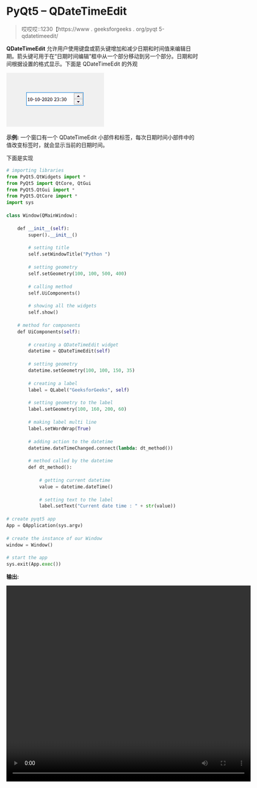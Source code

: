 # PyQt5 – QDateTimeEdit

> 哎哎哎::1230【https://www . geeksforgeeks . org/pyqt 5-qdatetimeedit/

**QDateTimeEdit** 允许用户使用键盘或箭头键增加和减少日期和时间值来编辑日期。箭头键可用于在“日期时间编辑”框中从一个部分移动到另一个部分。日期和时间根据设置的格式显示。下面是 QDateTimeEdit 的外观

![](img/afc3ef3ae75f5a741071063378d3b356.png)

**示例:**
一个窗口有一个 QDateTimeEdit 小部件和标签，每次日期时间小部件中的值改变标签时，就会显示当前的日期时间。

下面是实现

```py
# importing libraries
from PyQt5.QtWidgets import * 
from PyQt5 import QtCore, QtGui
from PyQt5.QtGui import * 
from PyQt5.QtCore import * 
import sys

class Window(QMainWindow):

    def __init__(self):
        super().__init__()

        # setting title
        self.setWindowTitle("Python ")

        # setting geometry
        self.setGeometry(100, 100, 500, 400)

        # calling method
        self.UiComponents()

        # showing all the widgets
        self.show()

    # method for components
    def UiComponents(self):

        # creating a QDateTimeEdit widget
        datetime = QDateTimeEdit(self)

        # setting geometry
        datetime.setGeometry(100, 100, 150, 35)

        # creating a label
        label = QLabel("GeeksforGeeks", self)

        # setting geometry to the label
        label.setGeometry(100, 160, 200, 60)

        # making label multi line
        label.setWordWrap(True)

        # adding action to the datetime
        datetime.dateTimeChanged.connect(lambda: dt_method())

        # method called by the datetime
        def dt_method():

            # getting current datetime
            value = datetime.dateTime()

            # setting text to the label
            label.setText("Current date time : " + str(value))

# create pyqt5 app
App = QApplication(sys.argv)

# create the instance of our Window
window = Window()

# start the app
sys.exit(App.exec())
```

**输出:**

<video class="wp-video-shortcode" id="video-449810-1" width="640" height="512" preload="metadata" controls=""><source type="video/mp4" src="https://media.geeksforgeeks.org/wp-content/uploads/20200710020919/Python-2020-07-10-02-08-47.mp4?_=1">[https://media.geeksforgeeks.org/wp-content/uploads/20200710020919/Python-2020-07-10-02-08-47.mp4](https://media.geeksforgeeks.org/wp-content/uploads/20200710020919/Python-2020-07-10-02-08-47.mp4)</video>